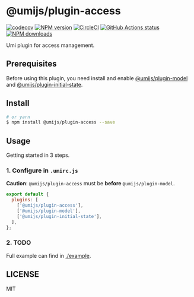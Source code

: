 # @umijs/plugin-access

[![codecov](https://codecov.io/gh/umijs/plugin-access/branch/master/graph/badge.svg)](https://codecov.io/gh/umijs/plugin-access)
[![NPM version](https://img.shields.io/npm/v/@umijs/plugin-access.svg?style=flat)](https://npmjs.org/package/@umijs/plugin-access)
[![CircleCI](https://circleci.com/gh/umijs/plugin-access/tree/master.svg?style=svg)](https://circleci.com/gh/umijs/plugin-access/tree/master)
[![GitHub Actions status](https://github.com/umijs/plugin-access/workflows/Node%20CI/badge.svg)](https://github.com/umijs/plugin-access)
[![NPM downloads](http://img.shields.io/npm/dm/@umijs/plugin-access.svg?style=flat)](https://npmjs.org/package/@umijs/plugin-access)

Umi plugin for access management.

## Prerequisites

Before using this plugin, you need install and enable [@umijs/plugin-model](https://www.npmjs.com/package/@umijs/plugin-model) and [@umijs/plugin-initial-state](https://www.npmjs.com/package/@umijs/plugin-initial-state).

## Install

```bash
# or yarn
$ npm install @umijs/plugin-access --save
```

## Usage

Getting started in 3 steps.

### 1. Configure in `.umirc.js`

**Caution**: `@umijs/plugin-access` must be **before** `@umijs/plugin-model`.

```js
export default {
  plugins: [
    ['@umijs/plugin-access'],
    ['@umijs/plugin-model'],
    ['@umijs/plugin-initial-state'],
  ],
};
```

### 2. TODO



Full example can find in [./example](https://github.com/umijs/plugin-access/tree/master/example).

## LICENSE

MIT
